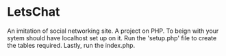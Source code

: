 # LetsChat
An imitation of social networking site. A project on PHP.
To beign with your sytem should have localhost set up on it. Run the 'setup.php' file to create the tables required. Lastly, run the index.php.
